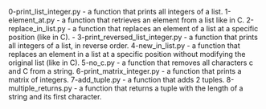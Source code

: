 0-print_list_integer.py - a function that prints all integers of a list.
1-element_at.py - a function that retrieves an element from a list like in C.
2-replace_in_list.py - a function that replaces an element of a list at a specific position (like in C). - 
3-print_reversed_list_integer.py - a function that prints all integers of a list, in reverse order.
4-new_in_list.py - a function that replaces an element in a list at a specific position without modifying the original list (like in C).
5-no_c.py - a function that removes all characters c and C from a string.
6-print_matrix_integer.py - a function that prints a matrix of integers.
7-add_tuple.py - a function that adds 2 tuples.
8-multiple_returns.py - a function that returns a tuple with the length of a string and its first character.